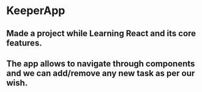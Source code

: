 #    KeeperApp
## Made a project while Learning React and its core features.
## The app allows to navigate through components and we can add/remove any new task as per our wish.
